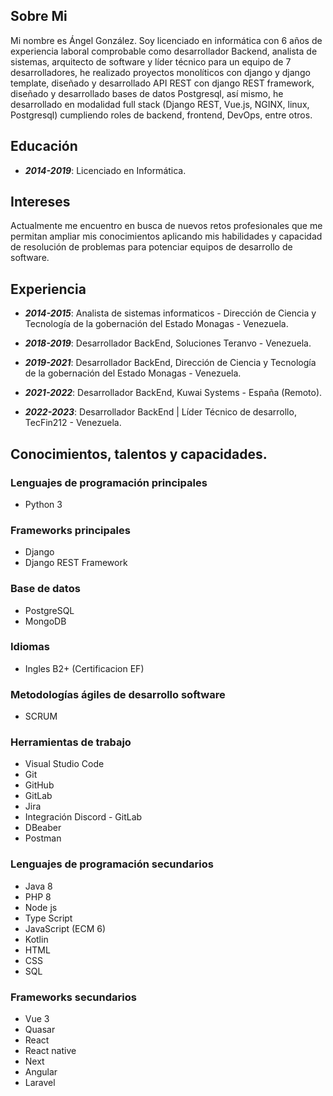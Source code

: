## Sobre Mi
Mi nombre es Ángel González. Soy licenciado en informática con 6 años de experiencia laboral comprobable como desarrollador Backend, analista de sistemas, arquitecto de software y líder técnico para un equipo de 7 desarrolladores, he realizado proyectos monolíticos con django y django template, diseñado y desarrollado API REST con django REST framework, diseñado y desarrollado bases de datos Postgresql, así mismo, he desarrollado en modalidad full stack (Django REST, Vue.js, NGINX, linux, Postgresql) cumpliendo roles de backend, frontend, DevOps, entre otros.

## Educación
- ***2014-2019***: Licenciado en Informática.

## Intereses
Actualmente me encuentro en busca de nuevos retos profesionales que me permitan ampliar mis conocimientos aplicando mis habilidades y capacidad de resolución de problemas para potenciar equipos de desarrollo de software.

## Experiencia
- ***2014-2015***: Analista de sistemas informaticos - Dirección de Ciencia y Tecnología de la gobernación del Estado Monagas - Venezuela.

- ***2018-2019***: Desarrollador BackEnd, Soluciones Teranvo - Venezuela.

- ***2019-2021***: Desarrollador BackEnd, Dirección de Ciencia y Tecnología de la gobernación del Estado Monagas - Venezuela.

- ***2021-2022***: Desarrollador BackEnd, Kuwai Systems - España (Remoto).

- ***2022-2023***: Desarrollador BackEnd | Líder Técnico de desarrollo, TecFin212 - Venezuela.

## Conocimientos, talentos y capacidades.

### Lenguajes de programación principales
- Python 3

### Frameworks principales
- Django
- Django REST Framework

### Base de datos
- PostgreSQL
- MongoDB

### Idiomas
- Ingles B2+ (Certificacion EF)

### Metodologías ágiles de desarrollo software
- SCRUM

### Herramientas de trabajo
- Visual Studio Code
- Git
- GitHub
- GitLab
- Jira
- Integración Discord - GitLab
- DBeaber
- Postman

### Lenguajes de programación secundarios
- Java 8
- PHP 8
- Node js
- Type Script
- JavaScript (ECM 6)
- Kotlin
- HTML
- CSS
- SQL

### Frameworks secundarios
- Vue 3
- Quasar
- React
- React native
- Next
- Angular
- Laravel
